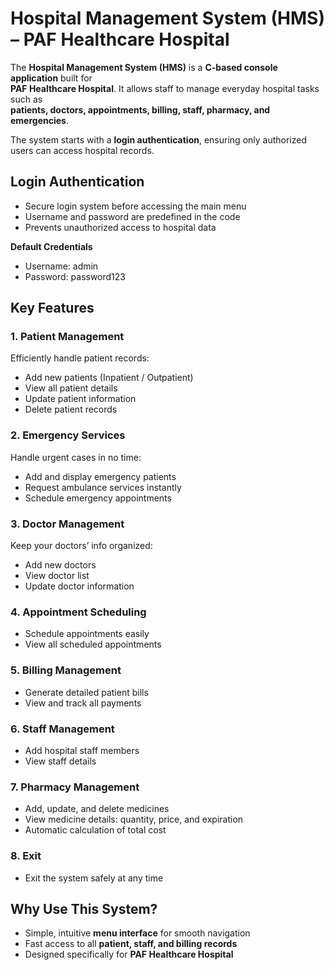 # Hospital Management System (HMS) – PAF Healthcare Hospital
The **Hospital Management System (HMS)** is a **C-based console application** built for  
**PAF Healthcare Hospital**. It allows staff to manage everyday hospital tasks such as  
**patients, doctors, appointments, billing, staff, pharmacy, and emergencies**.  

The system starts with a **login authentication**, ensuring only authorized users can access hospital records.



## **Login Authentication**
- Secure login system before accessing the main menu  
- Username and password are predefined in the code  
- Prevents unauthorized access to hospital data  

**Default Credentials**  

- Username: admin  
- Password: password123  



##  Key Features

###  **1. Patient Management**
Efficiently handle patient records:  
- Add new patients (Inpatient / Outpatient)  
-  View all patient details  
-  Update patient information  
-  Delete patient records  

###  **2. Emergency Services**
Handle urgent cases in no time:  
-  Add and display emergency patients  
-  Request ambulance services instantly  
-  Schedule emergency appointments  

###  **3. Doctor Management**
Keep your doctors’ info organized:  
-  Add new doctors  
-  View doctor list  
-  Update doctor information  

###  **4. Appointment Scheduling**
-  Schedule appointments easily  
-  View all scheduled appointments  

###  **5. Billing Management**
-  Generate detailed patient bills  
-  View and track all payments  

###  **6. Staff Management**
-  Add hospital staff members  
-  View staff details  

###  **7. Pharmacy Management**
-  Add, update, and delete medicines  
-  View medicine details: quantity, price, and expiration  
-  Automatic calculation of total cost  

###  **8. Exit**
- Exit the system safely at any time  

##  Why Use This System?
- Simple, intuitive **menu interface** for smooth navigation  
- Fast access to all **patient, staff, and billing records**  
- Designed specifically for **PAF Healthcare Hospital**  







